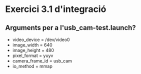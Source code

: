 # Exercici 3.1  d'integració
## Arguments per a l'usb_cam-test.launch?
* video_device = /dev/video0
* image_width = 640
* image_height = 480
* pixel_format = yuyv
* camera_frame_id = usb_cam
* io_method = mmap
